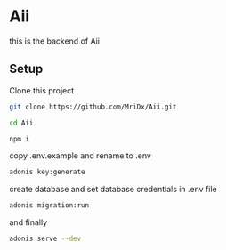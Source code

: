 # Aii

this is the backend of Aii

## Setup

Clone this project

```bash
git clone https://github.com/MriDx/Aii.git
```

```bash
cd Aii
```

```bash
npm i
```

copy .env.example and rename to .env

```bash
adonis key:generate
```

create database and set database credentials in .env file

```bash
adonis migration:run
```

and finally

```bash
adonis serve --dev
```
